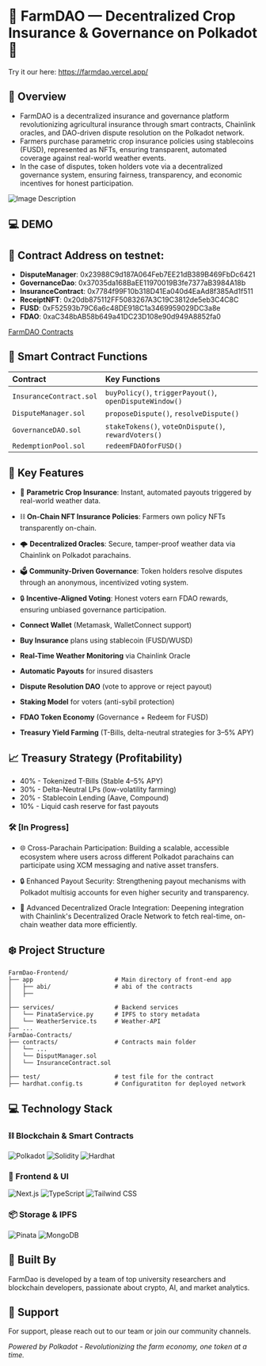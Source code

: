 # 🌾 FarmDAO — Decentralized Crop Insurance & Governance on Polkadot 🌾

Try it our here: https://farmdao.vercel.app/

## 🌟 Overview

- FarmDAO is a decentralized insurance and governance platform revolutionizing agricultural insurance through smart contracts, Chainlink oracles, and DAO-driven dispute resolution on the Polkadot network.  
- Farmers purchase parametric crop insurance policies using stablecoins (FUSD), represented as NFTs, ensuring transparent, automated coverage against real-world weather events.  
- In the case of disputes, token holders vote via a decentralized governance system, ensuring fairness, transparency, and economic incentives for honest participation.

![Image Description](https://drive.google.com/uc?export=view&id=1Yyv9mu3I-EcebO1VjZGbonQvjVZELGK_)

## 💻 DEMO

## 🚀 Contract Address on testnet:

- **DisputeManager**: 
0x23988C9d187A064Feb7EE21dB389B469FbDc6421
- **GovernanceDao**: 0x37035da168BaEE11970019B3fe7377aB3984A18b
- **InsuranceContract**: 0x7784f99F10b318D41Ea040d4EaAd8f385Ad1f511
- **ReceiptNFT**: 
0x20db875112FF5083267A3C19C3812de5eb3C4C8C
- **FUSD**: 0xF52593b79C6a6c48DE918C1a3469959029DC3a8e
- **FDAO**: 0xaC348bAB58b649a41DC23D108e90d949A8852fa0

[FarmDAO Contracts](https://github.com/Thongnguyentam/FarmDAO-Contracts)

## 📄 Smart Contract Functions

| Contract | Key Functions |
|:---|:---|
| `InsuranceContract.sol` | `buyPolicy()`, `triggerPayout()`, `openDisputeWindow()` |
| `DisputeManager.sol` | `proposeDispute()`, `resolveDispute()` |
| `GovernanceDAO.sol` | `stakeTokens()`, `voteOnDispute()`, `rewardVoters()` |
| `RedemptionPool.sol` | `redeemFDAOforFUSD()` |


## 🎯 Key Features

- 🌾 **Parametric Crop Insurance**: Instant, automated payouts triggered by real-world weather data.
- ⛓ **On-Chain NFT Insurance Policies**: Farmers own policy NFTs transparently on-chain.
- 🌩 **Decentralized Oracles**: Secure, tamper-proof weather data via Chainlink on Polkadot parachains.
- 🗳 **Community-Driven Governance**: Token holders resolve disputes through an anonymous, incentivized voting system.
- 🔒 **Incentive-Aligned Voting**: Honest voters earn FDAO rewards, ensuring unbiased governance participation.

- **Connect Wallet** (Metamask, WalletConnect support)
- **Buy Insurance** plans using stablecoin (FUSD/WUSD)
- **Real-Time Weather Monitoring** via Chainlink Oracle
- **Automatic Payouts** for insured disasters
- **Dispute Resolution DAO** (vote to approve or reject payout)
- **Staking Model** for voters (anti-sybil protection)
- **FDAO Token Economy** (Governance + Redeem for FUSD)
- **Treasury Yield Farming** (T-Bills, delta-neutral strategies for 3–5% APY)
  
## 📈 Treasury Strategy (Profitability)

- 40% - Tokenized T-Bills (Stable 4–5% APY)
- 30% - Delta-Neutral LPs (low-volatility farming)
- 20% - Stablecoin Lending (Aave, Compound)
- 10% - Liquid cash reserve for fast payouts

### 🛠️ [In Progress]
- 🌐 Cross-Parachain Participation: Building a scalable, accessible ecosystem where users across different Polkadot parachains can participate using XCM messaging and native asset transfers.

- 🔒 Enhanced Payout Security: Strengthening payout mechanisms with Polkadot multisig accounts for even higher security and transparency.

- 📡 Advanced Decentralized Oracle Integration: Deepening integration with Chainlink's Decentralized Oracle Network to fetch real-time, on-chain weather data more efficiently.

## ❄️ Project Structure
```
FarmDao-Frontend/
├── app                       # Main directory of front-end app
│   ├── abi/                  # abi of the contracts
│   ├── 
│
├── services/                 # Backend services
│   └── PinataService.py      # IPFS to story metadata
│   └── WeatherService.ts     # Weather-API 
├── ...
FarmDao-Contracts/
├── contracts/                # Contracts main folder
│   └── ...
│   └── DisputManager.sol     
│   └── InsuranceContract.sol      
│
├── test/                     # test file for the contract
├── hardhat.config.ts         # Configuratiton for deployed network
```

## 💻 Technology Stack

### ⛓️ Blockchain & Smart Contracts

![Polkadot](https://img.shields.io/badge/Polkadot-E6007A?style=for-the-badge&logo=Polkadot&logoColor=white)
![Solidity](https://img.shields.io/badge/Solidity-363636?style=for-the-badge&logo=solidity&logoColor=white)
![Hardhat](https://img.shields.io/badge/Hardhat-FFD700?style=for-the-badge&logo=hardhat&logoColor=black)


### 🎨 Frontend & UI

![Next.js](https://img.shields.io/badge/Next.js%2014-000000?style=for-the-badge&logo=next.js&logoColor=white)
![TypeScript](https://img.shields.io/badge/TypeScript-3178C6?style=for-the-badge&logo=typescript&logoColor=white)
![Tailwind CSS](https://img.shields.io/badge/Tailwind%20CSS-38B2AC?style=for-the-badge&logo=tailwind-css&logoColor=white)

### 📦 Storage & IPFS

![Pinata](https://img.shields.io/badge/Pinata-E4405F?style=for-the-badge&logo=pinata&logoColor=white)
![MongoDB](https://img.shields.io/badge/MongoDB-E4405F?style=for-the-badge&logo=mongoDB&logoColor=white)



## 👥 Built By

FarmDao is developed by a team of top university researchers and blockchain developers, passionate about crypto, AI, and market analytics.

## 🤝 Support

For support, please reach out to our team or join our community channels.

_Powered by Polkadot - Revolutionizing the farm economy, one token at a time._
